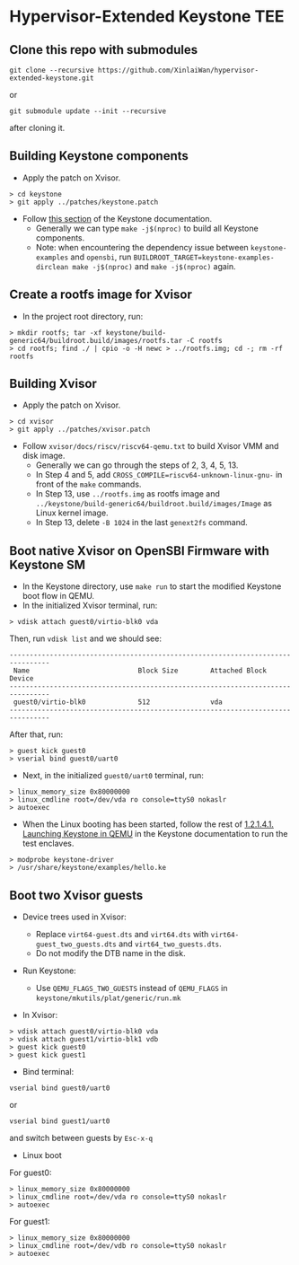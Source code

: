 # Hypervisor-Extended Keystone TEE

## Clone this repo with submodules

```
git clone --recursive https://github.com/XinlaiWan/hypervisor-extended-keystone.git
```
or
```
git submodule update --init --recursive
```
after cloning it.

## Building Keystone components

- Apply the patch on Xvisor.

```
> cd keystone
> git apply ../patches/keystone.patch
```

- Follow [this section](https://docs.keystone-enclave.org/en/latest/Getting-Started/Running-Keystone-with-QEMU.html) of the Keystone documentation.
  - Generally we can type `make -j$(nproc)` to build all Keystone components.
  - Note: when encountering the dependency issue between `keystone-examples` and `opensbi`, 
    run `BUILDROOT_TARGET=keystone-examples-dirclean make -j$(nproc)` and `make -j$(nproc)` again.

## Create a rootfs image for Xvisor

- In the project root directory, run:

```
> mkdir rootfs; tar -xf keystone/build-generic64/buildroot.build/images/rootfs.tar -C rootfs
> cd rootfs; find ./ | cpio -o -H newc > ../rootfs.img; cd -; rm -rf rootfs
```

## Building Xvisor

- Apply the patch on Xvisor.

```
> cd xvisor
> git apply ../patches/xvisor.patch
```

- Follow `xvisor/docs/riscv/riscv64-qemu.txt` to build Xvisor VMM and disk image.
  - Generally we can go through the steps of 2, 3, 4, 5, 13.
  - In Step 4 and 5, add `CROSS_COMPILE=riscv64-unknown-linux-gnu-` in front of the `make` commands.
  - In Step 13, use `../rootfs.img` as rootfs image and `../keystone/build-generic64/buildroot.build/images/Image` as Linux kernel image.
  - In Step 13, delete `-B 1024` in the last `genext2fs` command.

## Boot native Xvisor on OpenSBI Firmware with Keystone SM

- In the Keystone directory, use `make run` to start the modified Keystone boot flow in QEMU.
- In the initialized Xvisor terminal, run:

```
> vdisk attach guest0/virtio-blk0 vda
```

Then, run `vdisk list` and we should see:

```
--------------------------------------------------------------------------------
 Name                           Block Size        Attached Block Device         
--------------------------------------------------------------------------------
 guest0/virtio-blk0             512               vda                           
--------------------------------------------------------------------------------
```

After that, run:

```
> guest kick guest0
> vserial bind guest0/uart0
```

- Next, in the initialized `guest0/uart0` terminal, run:

```
> linux_memory_size 0x80000000
> linux_cmdline root=/dev/vda ro console=ttyS0 nokaslr
> autoexec
```

- When the Linux booting has been started, follow the rest of [1.2.1.4.1. Launching Keystone in QEMU](https://docs.keystone-enclave.org/en/latest/Getting-Started/QEMU-Run-Tests.html) in the Keystone documentation to run the test enclaves.

```
> modprobe keystone-driver
> /usr/share/keystone/examples/hello.ke
```

## Boot two Xvisor guests

- Device trees used in Xvisor:
  - Replace `virt64-guest.dts` and `virt64.dts` with `virt64-guest_two_guests.dts` and `virt64_two_guests.dts`.
  - Do not modify the DTB name in the disk.

- Run Keystone:
  - Use `QEMU_FLAGS_TWO_GUESTS` instead of `QEMU_FLAGS` in `keystone/mkutils/plat/generic/run.mk`

- In Xvisor:

```
> vdisk attach guest0/virtio-blk0 vda
> vdisk attach guest1/virtio-blk1 vdb
> guest kick guest0
> guest kick guest1
```

- Bind terminal:

```
vserial bind guest0/uart0
```
or
```
vserial bind guest1/uart0
```
and switch between guests by `Esc-x-q`

- Linux boot

For guest0:
```
> linux_memory_size 0x80000000
> linux_cmdline root=/dev/vda ro console=ttyS0 nokaslr
> autoexec
```

For guest1:
```
> linux_memory_size 0x80000000
> linux_cmdline root=/dev/vdb ro console=ttyS0 nokaslr
> autoexec
```
